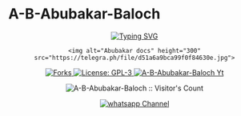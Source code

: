 # A-B-Abubakar-Baloch
<div align="center">
<a href="https://git.io/typing-svg"><img src="https://readme-typing-svg.demolab.com?font=Ribeye&size=50&pause=1000&color=F710B1&center=true&width=910&height=100&lines=I'M+A-B-Abubakar-Baloch;Multi+Device+Whatsapp+Bot;Coded+By+A-B-Abubakar-Baloch" alt="Typing SVG" /></a>

    <img alt="Abubakar docs" height="300" src="https://telegra.ph/file/d51a6a9bca99f0f84630e.jpg">
  </a>
</p>
   
   
<p align="center">
  <a href="" target="_blank">
    <img alt="Forks" src="https://img.shields.io/github/forks/devbaloch01/A-B-Abubakar-Baloch" />
  </a>
  <a aria-label="A-B-Abubakar-Baloch is free to use" href="https://github.com/devbaloch01/A-B-Abubakar-Baloch/blob/main/LICENCE" target="_blank">
    <img alt="License: GPL-3" src="https://badges.frapsoft.com/os/gpl/gpl.png?v=103)](https://opensource.org/licenses/GPL-3.0/" target="_blank" />
  </a>
  <a aria-label="A-B-Abubakar-Baloch is free to use" href="https://youtube.com/watch?v=3nRlAHMJuOg" target="_blank">
    <img alt="A-B-Abubakar-Baloch Yt" src="https://img.shields.io/youtube/channel/subscriber/https://youtube.com/watch?v=3nRlAHMJuOg" target="_blank" />
  </a>

</p>
<p align="center"><img src="https://profile-counter.glitch.me/{A-B-Abubakar-Baloch}/count.svg" alt="A-B-Abubakar-Baloch :: Visitor's Count" /></p>
<p align="center">
 <a href="https://whatsapp.com/channel/0029Va99lcP8kyyHnPRoXx2a" target="_blank">
    <img alt="whatsapp Channel" src="https://img.shields.io/badge/ Whatsapp Channel -25D366?style=for-the-badge&logo=whatsapp&logoColor=white" />
  </a>
</p>
